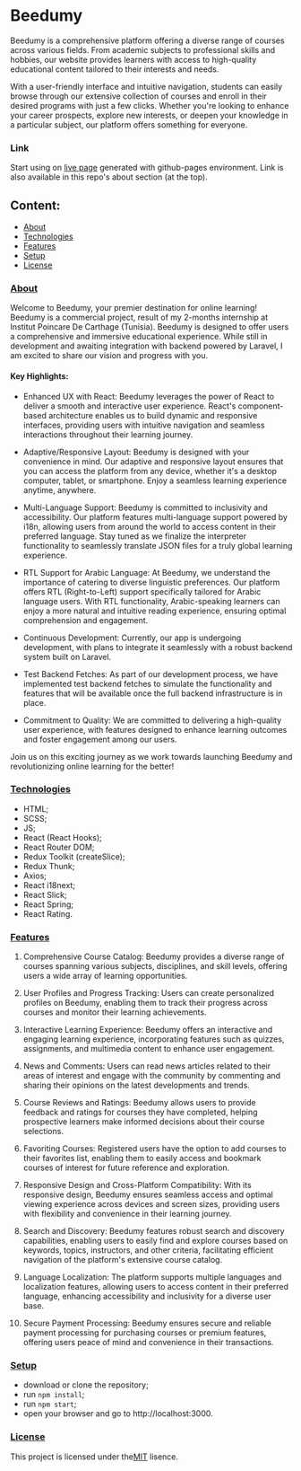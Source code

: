 # Beedumy

Beedumy is a comprehensive platform offering a diverse range of courses across various fields. From academic subjects to professional skills and hobbies, our website provides learners with access to high-quality educational content tailored to their interests and needs.

With a user-friendly interface and intuitive navigation, students can easily browse through our extensive collection of courses and enroll in their desired programs with just a few clicks. Whether you're looking to enhance your career prospects, explore new interests, or deepen your knowledge in a particular subject, our platform offers something for everyone.

### Link

Start using on
[live page](https://victoriayotka.github.io/beedumy/)
generated with github-pages environment. Link is also available in this repo's
about section (at the top).

## Content:

- [About](#about)
- [Technologies](#technologies)
- [Features](#features)
- [Setup](#setup)
- [License](#lisence)

<a name="about"></a>

### [About](#about)

Welcome to Beedumy, your premier destination for online learning! Beedumy is a commercial project, result of my 2-months internship at Institut Poincare De Carthage (Tunisia). Beedumy is designed to offer users a comprehensive and immersive educational experience. While still in development and awaiting integration with backend powered by Laravel, I am excited to share our vision and progress with you.

#### Key Highlights:
- Enhanced UX with React: Beedumy leverages the power of React to deliver a smooth and interactive user experience. React's component-based architecture enables us to build dynamic and responsive interfaces, providing users with intuitive navigation and seamless interactions throughout their learning journey.

- Adaptive/Responsive Layout: Beedumy is designed with your convenience in mind. Our adaptive and responsive layout ensures that you can access the platform from any device, whether it's a desktop computer, tablet, or smartphone. Enjoy a seamless learning experience anytime, anywhere.

- Multi-Language Support: Beedumy is committed to inclusivity and accessibility. Our platform features multi-language support powered by i18n, allowing users from around the world to access content in their preferred language. Stay tuned as we finalize the interpreter functionality to seamlessly translate JSON files for a truly global learning experience.

- RTL Support for Arabic Language: At Beedumy, we understand the importance of catering to diverse linguistic preferences. Our platform offers RTL (Right-to-Left) support specifically tailored for Arabic language users. With RTL functionality, Arabic-speaking learners can enjoy a more natural and intuitive reading experience, ensuring optimal comprehension and engagement.

- Continuous Development: Currently, our app is undergoing development, with plans to integrate it seamlessly with a robust backend system built on Laravel.

- Test Backend Fetches: As part of our development process, we have implemented test backend fetches to simulate the functionality and features that will be available once the full backend infrastructure is in place.

- Commitment to Quality: We are committed to delivering a high-quality user experience, with features designed to enhance learning outcomes and foster engagement among our users.


Join us on this exciting journey as we work towards launching Beedumy and revolutionizing online learning for the better!

<a name="technologies"></a>

### [Technologies](#technologies)

- HTML;
- SCSS;
- JS;
- React (React Hooks);
- React Router DOM;
- Redux Toolkit (createSlice);
- Redux Thunk;
- Axios;
- React i18next;
- React Slick;
- React Spring;
- React Rating.


<a name="features"></a>

### [Features](#features)

1. Comprehensive Course Catalog: Beedumy provides a diverse range of courses spanning various subjects, disciplines, and skill levels, offering users a wide array of learning opportunities.

2. User Profiles and Progress Tracking: Users can create personalized profiles on Beedumy, enabling them to track their progress across courses and monitor their learning achievements.

3. Interactive Learning Experience: Beedumy offers an interactive and engaging learning experience, incorporating features such as quizzes, assignments, and multimedia content to enhance user engagement.

4. News and Comments: Users can read news articles related to their areas of interest and engage with the community by commenting and sharing their opinions on the latest developments and trends.

5. Course Reviews and Ratings: Beedumy allows users to provide feedback and ratings for courses they have completed, helping prospective learners make informed decisions about their course selections.

6. Favoriting Courses: Registered users have the option to add courses to their favorites list, enabling them to easily access and bookmark courses of interest for future reference and exploration.

7. Responsive Design and Cross-Platform Compatibility: With its responsive design, Beedumy ensures seamless access and optimal viewing experience across devices and screen sizes, providing users with flexibility and convenience in their learning journey.

8. Search and Discovery: Beedumy features robust search and discovery capabilities, enabling users to easily find and explore courses based on keywords, topics, instructors, and other criteria, facilitating efficient navigation of the platform's extensive course catalog.

9. Language Localization: The platform supports multiple languages and localization features, allowing users to access content in their preferred language, enhancing accessibility and inclusivity for a diverse user base.

10. Secure Payment Processing: Beedumy ensures secure and reliable payment processing for purchasing courses or premium features, offering users peace of mind and convenience in their transactions.


<a name="usage"></a>


### [Setup](#setup)

- download or clone the repository;
- run `npm install`;
- run `npm start`;
- open your browser and go to http://localhost:3000.

<a name="lisence"></a>

### [License](#lisence)

This project is licensed under the[MIT](https://choosealicense.com/licenses/mit/) lisence.

